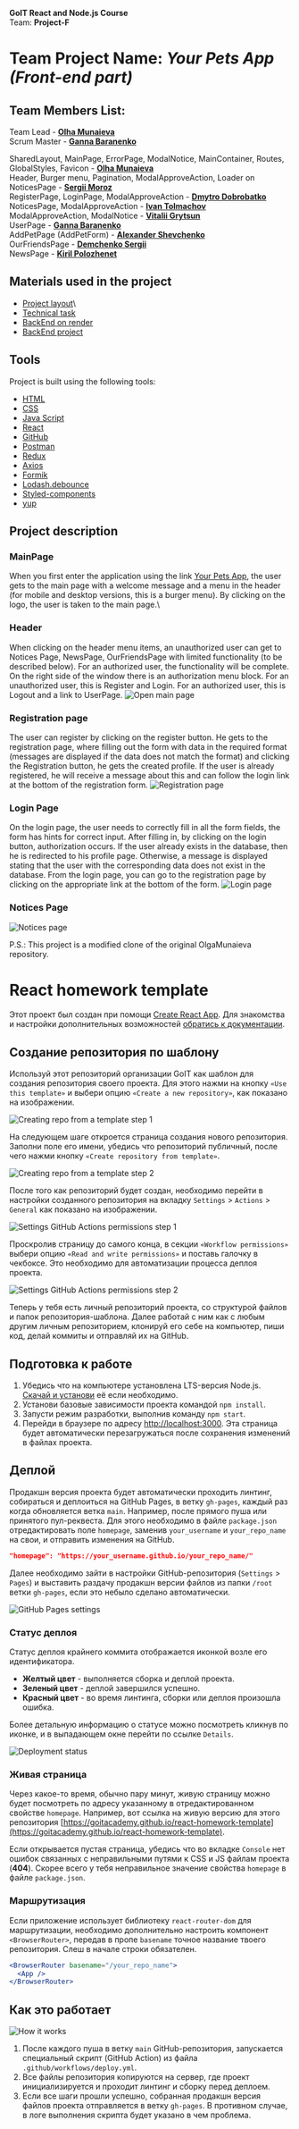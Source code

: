 **GoIT React and Node.js Course**\
Team: **Project-F**
# Team Project Name: ***Your Pets App (Front-end part)***

## Team Members List:

Team Lead - **[Olha Munaieva](https://github.com/OlgaMunaieva)**\
Scrum Master - **[Ganna Baranenko](https://github.com/ganna1008)**


SharedLayout, MainPage, ErrorPage, ModalNotice, MainContainer, Routes, GlobalStyles, Favicon - **[Olha Munaieva](https://github.com/OlgaMunaieva)**\
Header, Burger menu, Pagination, ModalApproveAction, Loader on NoticesPage - **[Sergii Moroz](https://github.com/MorozSerhii)**\
RegisterPage, LoginPage, ModalApproveAction - **[Dmytro Dobrobatko](https://github.com/Dobryotec)**\
NoticesPage, ModalApproveAction - **[Ivan Tolmachov](https://github.com/IvanTolmachev)**\
ModalApproveAction, ModalNotice - **[Vitalii Grytsun](https://github.com/Deus2214)**\
UserPage - **[Ganna Baranenko](https://github.com/ganna1008)**\
AddPetPage (AddPetForm) - **[Alexander Shevchenko](https://github.com/AlexanderShevchenko112)**\
OurFriendsPage - **[Demchenko Sergii](https://github.com/Demniks)**\
NewsPage - **[Kiril Polozhenet](https://github.com/polokir)**

## Materials used in the project

- [Project layout](https://www.figma.com/file/0jlTykBnzSdnXWKtRMxhSV/Your-Pet-2.0)\
- [Technical task](https://docs.google.com/spreadsheets/d/1dIjUkjuaTIrfkApsZXky48ftkJ-NDMkHYSL7hPSPr0Y/edit)
- [BackEnd on render](https://project-savepets05-be.onrender.com/api-docs/)
- [BackEnd project](https://github.com/VadimVyalov/project-savePets05-BE)

## Tools

Project is built using the following tools:

- [HTML](https://developer.mozilla.org/en-US/docs/Web/HTTP)
- [CSS](https://developer.mozilla.org/en-US/docs/Web/CSS/Reference)
- [Java Script](https://developer.mozilla.org/en-US/docs/Web/JavaScript)
- [React](https://react.dev/reference/react)
- [GitHub](https://github.com/)
- [Postman](https://www.postman.com/)
- [Redux](https://redux.js.org/)
- [Axios](https://axios-http.com/ru/docs/intro)
- [Formik](https://formik.org/)
- [Lodash.debounce](https://lodash.com/docs/)
- [Styled-components](https://www.styled-components.com/)
- [yup](https://www.npmjs.com/package/yup)

## Project description

### MainPage
When you first enter the application using the link [Your Pets App](https://olgamunaieva.github.io/project-savePets05/), the user gets to the main page with a welcome message and a menu in the header (for mobile and desktop versions, this is a burger menu). By clicking on the logo, the user is taken to the main page.\
### Header
When clicking on the header menu items, an unauthorized user can get to Notices Page, NewsPage, OurFriendsPage with limited functionality (to be described below). For an authorized user, the functionality will be complete. On the right side of the window there is an authorization menu block. For an unauthorized user, this is Register and Login. For an authorized user, this is Logout and a link to UserPage.
![Open main page](./assets/main-page.png)

### Registration page
 The user can register by clicking on the register button. He gets to the registration page, where filling out the form with data in the required format (messages are displayed if the data does not match the format) and clicking the Registration button, he gets the created profile. If the user is already registered, he will receive a message about this and can follow the login link at the bottom of the registration form.
![Registration page](./assets/registration-page.png)

### Login Page
 On the login page, the user needs to correctly fill in all the form fields, the form has hints for correct input. After filling in, by clicking on the login button, authorization occurs. If the user already exists in the database, then he is redirected to his profile page. Otherwise, a message is displayed stating that the user with the corresponding data does not exist in the database. From the login page, you can go to the registration page by clicking on the appropriate link at the bottom of the form.
![Login page](./assets/login-page.png)
### Notices Page


![Notices page](./assets/notice-page.png)


P.S.: This project is a modified clone of the original OlgaMunaieva repository.

# React homework template

Этот проект был создан при помощи
[Create React App](https://github.com/facebook/create-react-app). Для знакомства
и настройки дополнительных возможностей
[обратись к документации](https://facebook.github.io/create-react-app/docs/getting-started).

## Создание репозитория по шаблону

Используй этот репозиторий организации GoIT как шаблон для создания репозитория
своего проекта. Для этого нажми на кнопку `«Use this template»` и выбери опцию
`«Create a new repository»`, как показано на изображении.

![Creating repo from a template step 1](./assets/template-step-1.png)

На следующем шаге откроется страница создания нового репозитория. Заполни поле
его имени, убедись что репозиторий публичный, после чего нажми кнопку
`«Create repository from template»`.

![Creating repo from a template step 2](./assets/template-step-2.png)

После того как репозиторий будет создан, необходимо перейти в настройки
созданного репозитория на вкладку `Settings` > `Actions` > `General` как
показано на изображении.

![Settings GitHub Actions permissions step 1](./assets/gh-actions-perm-1.png)

Проскролив страницу до самого конца, в секции `«Workflow permissions»` выбери
опцию `«Read and write permissions»` и поставь галочку в чекбоксе. Это
необходимо для автоматизации процесса деплоя проекта.

![Settings GitHub Actions permissions step 2](./assets/gh-actions-perm-2.png)

Теперь у тебя есть личный репозиторий проекта, со структурой файлов и папок
репозитория-шаблона. Далее работай с ним как с любым другим личным репозиторием,
клонируй его себе на компьютер, пиши код, делай коммиты и отправляй их на
GitHub.

## Подготовка к работе

1. Убедись что на компьютере установлена LTS-версия Node.js.
   [Скачай и установи](https://nodejs.org/en/) её если необходимо.
2. Установи базовые зависимости проекта командой `npm install`.
3. Запусти режим разработки, выполнив команду `npm start`.
4. Перейди в браузере по адресу [http://localhost:3000](http://localhost:3000).
   Эта страница будет автоматически перезагружаться после сохранения изменений в
   файлах проекта.

## Деплой

Продакшн версия проекта будет автоматически проходить линтинг, собираться и
деплоиться на GitHub Pages, в ветку `gh-pages`, каждый раз когда обновляется
ветка `main`. Например, после прямого пуша или принятого пул-реквеста. Для этого
необходимо в файле `package.json` отредактировать поле `homepage`, заменив
`your_username` и `your_repo_name` на свои, и отправить изменения на GitHub.

```json
"homepage": "https://your_username.github.io/your_repo_name/"
```

Далее необходимо зайти в настройки GitHub-репозитория (`Settings` > `Pages`) и
выставить раздачу продакшн версии файлов из папки `/root` ветки `gh-pages`, если
это небыло сделано автоматически.

![GitHub Pages settings](./assets/repo-settings.png)

### Статус деплоя

Статус деплоя крайнего коммита отображается иконкой возле его идентификатора.

- **Желтый цвет** - выполняется сборка и деплой проекта.
- **Зеленый цвет** - деплой завершился успешно.
- **Красный цвет** - во время линтинга, сборки или деплоя произошла ошибка.

Более детальную информацию о статусе можно посмотреть кликнув по иконке, и в
выпадающем окне перейти по ссылке `Details`.

![Deployment status](./assets/deploy-status.png)

### Живая страница

Через какое-то время, обычно пару минут, живую страницу можно будет посмотреть
по адресу указанному в отредактированном свойстве `homepage`. Например, вот
ссылка на живую версию для этого репозитория
[https://goitacademy.github.io/react-homework-template](https://goitacademy.github.io/react-homework-template).

Если открывается пустая страница, убедись что во вкладке `Console` нет ошибок
связанных с неправильными путями к CSS и JS файлам проекта (**404**). Скорее
всего у тебя неправильное значение свойства `homepage` в файле `package.json`.

### Маршрутизация

Если приложение использует библиотеку `react-router-dom` для маршрутизации,
необходимо дополнительно настроить компонент `<BrowserRouter>`, передав в пропе
`basename` точное название твоего репозитория. Слеш в начале строки обязателен.

```jsx
<BrowserRouter basename="/your_repo_name">
  <App />
</BrowserRouter>
```

## Как это работает

![How it works](./assets/how-it-works.png)

1. После каждого пуша в ветку `main` GitHub-репозитория, запускается специальный
   скрипт (GitHub Action) из файла `.github/workflows/deploy.yml`.
2. Все файлы репозитория копируются на сервер, где проект инициализируется и
   проходит линтинг и сборку перед деплоем.
3. Если все шаги прошли успешно, собранная продакшн версия файлов проекта
   отправляется в ветку `gh-pages`. В противном случае, в логе выполнения
   скрипта будет указано в чем проблема.
